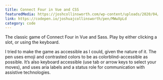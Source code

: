```yaml
---
title: Connect Four in Vue and CSS
featuredMedia: https://joshcollinsworth.com/wp-content/uploads/2020/04/Firefox_Screenshot_2020-04-24T19-59-06.176Z.png
link: https://codepen.io/joshuajcollinsworth/pen/MWwXpLd
category: code
---
```


The classic game of Connect Four in Vue and Sass. Play by either clicking a slot, or using the keyboard.

I tried to make the game as accessible as I could, given the nature of it. The pen uses emoji and contrasted colors to be as colorblind-accessible as possible. It’s also keyboard accessible (use tab or arrow keys to select your moves), and uses aria labels and a status role for communication with assistive technologies.

